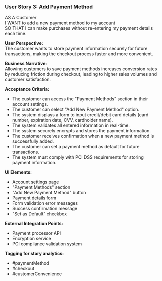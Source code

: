 ### User Story 3: Add Payment Method

AS A Customer  
I WANT to add a new payment method to my account  
SO THAT I can make purchases without re-entering my payment details each time.

**User Perspective:**  
The customer wants to store payment information securely for future transactions, making the checkout process faster and more convenient.

**Business Narrative:**  
Allowing customers to save payment methods increases conversion rates by reducing friction during checkout, leading to higher sales volumes and customer satisfaction.

**Acceptance Criteria:**

*   The customer can access the "Payment Methods" section in their account settings.
*   The customer can select "Add New Payment Method" option.
*   The system displays a form to input credit/debit card details (card number, expiration date, CVV, cardholder name).
*   The system validates all entered information in real-time.
*   The system securely encrypts and stores the payment information.
*   The customer receives confirmation when a new payment method is successfully added.
*   The customer can set a payment method as default for future transactions.
*   The system must comply with PCI DSS requirements for storing payment information.

**UI Elements:**

*   Account settings page
*   "Payment Methods" section
*   "Add New Payment Method" button
*   Payment details form
*   Form validation error messages
*   Success confirmation message
*   "Set as Default" checkbox

**External Integration Points:**

*   Payment processor API
*   Encryption service
*   PCI compliance validation system

**Tagging for story analytics:**

*   #paymentMethod
*   #checkout
*   #customerConvenience